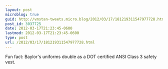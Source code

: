 ```yaml
---
layout: post
microblog: true
guid: http://vmstan-tweets.micro.blog/2012/03/17/181219311547977728.html
post_id: 3037725
date: 2012-03-17T21:23:45-0600
lastmod: 2012-03-17T21:23:45-0600
type: post
url: /2012/03/17/181219311547977728.html
---
```

Fun fact: Baylor's uniforms double as a DOT certified ANSI Class 3 safety vest.
